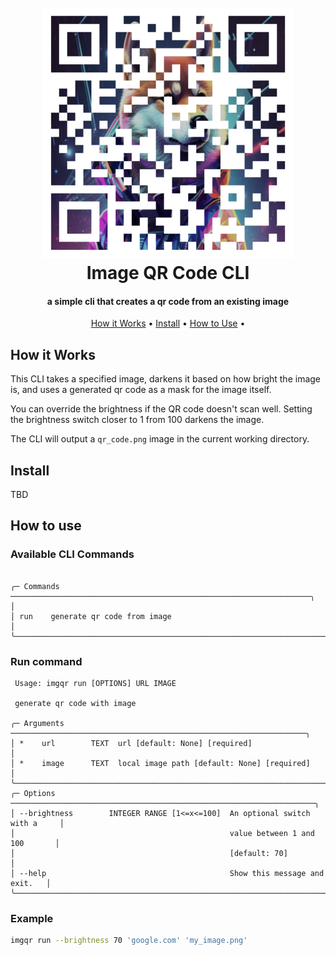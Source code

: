 <h1 align="center">
  <br>
  <img src="docs/example.png" alt="image qr code cli" width="400"/>
  <br>
  Image QR Code CLI
  <br>
</h1>

<h4 align="center">a simple cli that creates a qr code from an existing image</h4>

<p align="center">
  <a href="#how-it-works">How it Works</a> •
  <a href="#install">Install</a> •
  <a href="#how-to-use">How to Use</a> •
</p>

## How it Works

This CLI takes a specified image, darkens it based on how bright the image is, and uses a generated qr code as a mask for the image itself.

You can override the brightness if the QR code doesn't scan well. Setting the brightness switch closer to 1 from 100 darkens the image.

The CLI will output a `qr_code.png` image in the current working directory.

## Install

TBD

## How to use

### Available CLI Commands

```

╭─ Commands ───────────────────────────────────────────────────────────────────╮                                                                         │
│ run    generate qr code from image                                           │
╰──────────────────────────────────────────────────────────────────────────────╯

```

### Run command

```
 Usage: imgqr run [OPTIONS] URL IMAGE

 generate qr code with image

╭─ Arguments ──────────────────────────────────────────────────────────────────╮
│ *    url        TEXT  url [default: None] [required]                         │
│ *    image      TEXT  local image path [default: None] [required]            │
╰──────────────────────────────────────────────────────────────────────────────╯
╭─ Options ────────────────────────────────────────────────────────────────────╮
│ --brightness        INTEGER RANGE [1<=x<=100]  An optional switch with a     │
│                                                value between 1 and 100       │
│                                                [default: 70]                 │
│ --help                                         Show this message and exit.   │
╰──────────────────────────────────────────────────────────────────────────────╯
```

### Example

```bash
imgqr run --brightness 70 'google.com' 'my_image.png'
```
